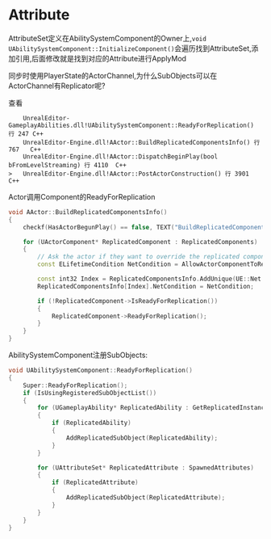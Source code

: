 

# Attribute

AttributeSet定义在AbilitySystemComponent的Owner上,```void UAbilitySystemComponent::InitializeComponent()```会遍历找到AttributeSet,添加引用,后面修改就是找到对应的Attribute进行ApplyMod

同步时使用PlayerState的ActorChannel,为什么SubObjects可以在ActorChannel有Replicator呢?

查看
```
 	UnrealEditor-GameplayAbilities.dll!UAbilitySystemComponent::ReadyForReplication() 行 247	C++
 	UnrealEditor-Engine.dll!AActor::BuildReplicatedComponentsInfo() 行 767	C++
 	UnrealEditor-Engine.dll!AActor::DispatchBeginPlay(bool bFromLevelStreaming) 行 4110	C++
>	UnrealEditor-Engine.dll!AActor::PostActorConstruction() 行 3901	C++

```

Actor调用Component的ReadyForReplication
```cpp
void AActor::BuildReplicatedComponentsInfo()
{
	checkf(HasActorBegunPlay() == false, TEXT("BuildReplicatedComponentsInfo can only be called before BeginPlay."));

	for (UActorComponent* ReplicatedComponent : ReplicatedComponents)
	{
		// Ask the actor if they want to override the replicated component
		const ELifetimeCondition NetCondition = AllowActorComponentToReplicate(ReplicatedComponent);

		const int32 Index = ReplicatedComponentsInfo.AddUnique(UE::Net::FReplicatedComponentInfo(ReplicatedComponent));
		ReplicatedComponentsInfo[Index].NetCondition = NetCondition;

		if (!ReplicatedComponent->IsReadyForReplication())
		{
			ReplicatedComponent->ReadyForReplication();
		}
	}
}
```

AbilitySystemComponent注册SubObjects:
```cpp
void UAbilitySystemComponent::ReadyForReplication()
{
	Super::ReadyForReplication();
	if (IsUsingRegisteredSubObjectList())
	{
		for (UGameplayAbility* ReplicatedAbility : GetReplicatedInstancedAbilities_Mutable())
		{
			if (ReplicatedAbility)
			{
				AddReplicatedSubObject(ReplicatedAbility);
			}
		}

		for (UAttributeSet* ReplicatedAttribute : SpawnedAttributes)
		{
			if (ReplicatedAttribute)
			{
				AddReplicatedSubObject(ReplicatedAttribute);
			}
		}
	}
}
```